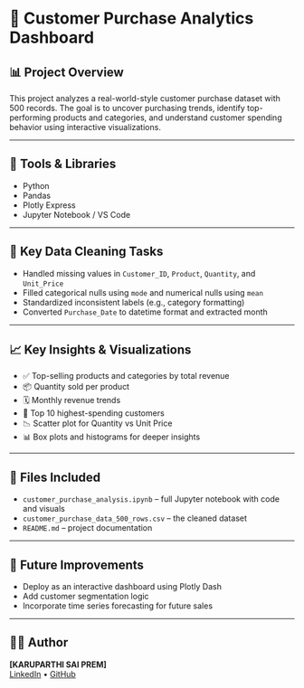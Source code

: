 # 🛒 Customer Purchase Analytics Dashboard

## 📊 Project Overview

This project analyzes a real-world-style customer purchase dataset with 500 records. The goal is to uncover purchasing trends, identify top-performing products and categories, and understand customer spending behavior using interactive visualizations.

---

## 🧰 Tools & Libraries

- Python
- Pandas
- Plotly Express
- Jupyter Notebook / VS Code

---

## 🧹 Key Data Cleaning Tasks

- Handled missing values in `Customer_ID`, `Product`, `Quantity`, and `Unit_Price`
- Filled categorical nulls using `mode` and numerical nulls using `mean`
- Standardized inconsistent labels (e.g., category formatting)
- Converted `Purchase_Date` to datetime format and extracted month

---

## 📈 Key Insights & Visualizations

- ✅ Top-selling products and categories by total revenue
- 📦 Quantity sold per product
- 🗓️ Monthly revenue trends
- 👤 Top 10 highest-spending customers
- 📉 Scatter plot for Quantity vs Unit Price
- 📊 Box plots and histograms for deeper insights

---

## 📁 Files Included

- `customer_purchase_analysis.ipynb` – full Jupyter notebook with code and visuals
- `customer_purchase_data_500_rows.csv` – the cleaned dataset
- `README.md` – project documentation


---

## 🚀 Future Improvements

- Deploy as an interactive dashboard using Plotly Dash
- Add customer segmentation logic
- Incorporate time series forecasting for future sales

---

## 👨‍💻 Author

**[KARUPARTHI SAI PREM]**  
[LinkedIn](https://www.linkedin.com/in/sai-prem-karuparthi) • [GitHub](https://github.com/Saiprem777)

